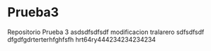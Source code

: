 # Prueba3
Repositorio Prueba 3
asdsdfsdfsdf
modificacion tralarero
sdfsdfsdf
dfgdfgdrterterhfghfsfh
hrt64ry444234234234234